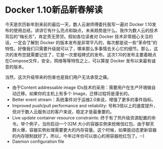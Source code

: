 # Docker 1.10新品新春解读

今天是农历新年到来前的最后一天，数人云谢师傅委托我写一遍对 Docker 1.10发布的使用总结，讲讲它有什么亮点和缺点，未来趋势是什么。我作为数人云的技术背后的“梅长苏”，肯定责无旁贷。假如各位读者对 Docker 技术非常细心关注的话，一定会了解到 Docker 的版本发布是非常平凡的，每次都是说一些“革命性”的特性。好像我们只需要升级就可以了，哪来那么多事情去关心它的细节。那么，这次的发布您就需要记住了，它是一次里程碑式的发布。这次1.10的发布主要着眼点在Compose文件，安全，网络等等特性之上，可以算是 Docker 发布以来最有诚意的版本。

当然，这次升级带来的伤害也是我们用户无法承受之痛。

* 由于Content addressable image IDs技术的采用：需要用户在生产环境做自动迁移。如果你的主机上有多个 Image，迁移过程将是漫长的。
* Better event stream：系统事件对于运维2.0来说，增强了更多的事件指标。
* Improved push/pull performance and reliability: 号称3倍以上的速度提升，但对于数人云服务过的客户来说，稳定才是最重要的。
* Live update container resource constraints: 终于有了热升级资源配置的命令。举个例子，当你启动一个32M 大小的容器实例来抢微信红包，由于聊天群火爆，容器实例处理需要更大的内存容量。这个时候，如果能动态更新容器的内存限制就好了。所以，今年过年你可以放心的用容器抢红包了。:-)
* Daemon configuration file

